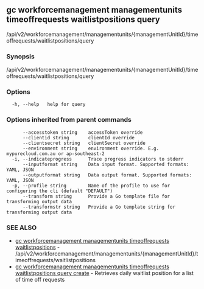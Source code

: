 ## gc workforcemanagement managementunits timeoffrequests waitlistpositions query

/api/v2/workforcemanagement/managementunits/{managementUnitId}/timeoffrequests/waitlistpositions/query

### Synopsis

/api/v2/workforcemanagement/managementunits/{managementUnitId}/timeoffrequests/waitlistpositions/query

### Options

```
  -h, --help   help for query
```

### Options inherited from parent commands

```
      --accesstoken string    accessToken override
      --clientid string       clientId override
      --clientsecret string   clientSecret override
      --environment string    environment override. E.g. mypurecloud.com.au or ap-southeast-2
  -i, --indicateprogress      Trace progress indicators to stderr
      --inputformat string    Data input format. Supported formats: YAML, JSON
      --outputformat string   Data output format. Supported formats: YAML, JSON
  -p, --profile string        Name of the profile to use for configuring the cli (default "DEFAULT")
      --transform string      Provide a Go template file for transforming output data
      --transformstr string   Provide a Go template string for transforming output data
```

### SEE ALSO

* [gc workforcemanagement managementunits timeoffrequests waitlistpositions](gc_workforcemanagement_managementunits_timeoffrequests_waitlistpositions.html)	 - /api/v2/workforcemanagement/managementunits/{managementUnitId}/timeoffrequests/waitlistpositions
* [gc workforcemanagement managementunits timeoffrequests waitlistpositions query create](gc_workforcemanagement_managementunits_timeoffrequests_waitlistpositions_query_create.html)	 - Retrieves daily waitlist position for a list of time off requests


